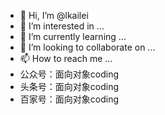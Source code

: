 - 👋 Hi, I’m @lkailei
- 👀 I’m interested in ...
- 🌱 I’m currently learning ...
- 💞️ I’m looking to collaborate on ...
- 📫 How to reach me ...
- 公众号：面向对象coding
- 头条号：面向对象coding
- 百家号：面向对象coding

<!---
lkailei/lkailei is a ✨ special ✨ repository because its `README.md` (this file) appears on your GitHub profile.
You can click the Preview link to take a look at your changes.
--->
